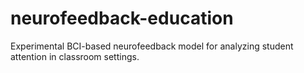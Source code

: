 # neurofeedback-education
Experimental BCI-based neurofeedback model for analyzing student attention in classroom settings.
